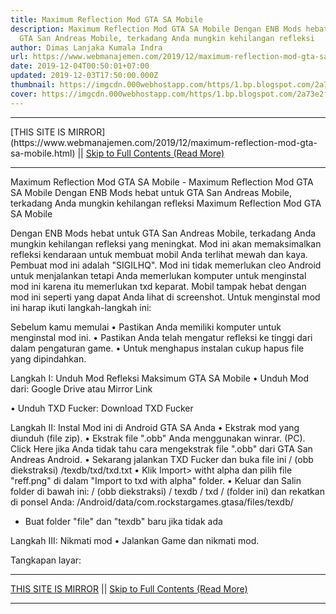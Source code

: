 ```yaml
---
title: Maximum Reflection Mod GTA SA Mobile
description: Maximum Reflection Mod GTA SA Mobile Dengan ENB Mods hebat untuk
  GTA San Andreas Mobile, terkadang Anda mungkin kehilangan refleksi
author: Dimas Lanjaka Kumala Indra
url: https://www.webmanajemen.com/2019/12/maximum-reflection-mod-gta-sa-mobile.html
date: 2019-12-04T00:50:01+07:00
updated: 2019-12-03T17:50:00.000Z
thumbnail: https://imgcdn.000webhostapp.com/https/1.bp.blogspot.com/2a73e2f62dec48d0c7d33ae571601799.jpeg
cover: https://imgcdn.000webhostapp.com/https/1.bp.blogspot.com/2a73e2f62dec48d0c7d33ae571601799.jpeg
---
```


<hr/> [THIS SITE IS MIRROR](https://www.webmanajemen.com/2019/12/maximum-reflection-mod-gta-sa-mobile.html) || <a href="https://www.webmanajemen.com/2019/12/maximum-reflection-mod-gta-sa-mobile.html" rel="follow" class="button" id="read-more">Skip to Full Contents (Read More)</a> <hr/> Maximum Reflection Mod GTA SA Mobile - Maximum Reflection Mod GTA SA Mobile Dengan ENB Mods hebat untuk GTA San Andreas Mobile, terkadang Anda mungkin kehilangan refleksi Maximum Reflection Mod GTA SA Mobile 



  
 
  Dengan ENB Mods hebat untuk GTA San Andreas Mobile, terkadang Anda mungkin kehilangan refleksi yang meningkat.  Mod ini akan memaksimalkan refleksi kendaraan untuk membuat mobil Anda terlihat mewah dan kaya.  Pembuat mod ini adalah "SIGILHQ".  Mod ini tidak memerlukan cleo Android untuk menjalankan tetapi Anda memerlukan komputer untuk menginstal mod ini karena itu memerlukan txd keparat.  Mobil tampak hebat dengan mod ini seperti yang dapat Anda lihat di screenshot. 
  Untuk menginstal mod ini harap ikuti langkah-langkah ini: 
 
 
  Sebelum kamu memulai 
  • Pastikan Anda memiliki komputer untuk menginstal mod ini. 
  • Pastikan Anda telah mengatur refleksi ke tinggi dari dalam pengaturan game. 
  • Untuk menghapus instalan cukup hapus file yang dipindahkan. 
 
 
  Langkah I: Unduh Mod Refleksi Maksimum GTA SA Mobile 
  • Unduh Mod dari: 
 Google Drive 
  atau 
 Mirror Link 
 
  • Unduh TXD Fucker: 
 Download TXD Fucker 
 
 
  Langkah II: Instal Mod ini di Android GTA SA Anda 
  • Ekstrak mod yang diunduh (file zip). 
  • Ekstrak file ".obb" Anda menggunakan winrar.  (PC).  Click Here jika Anda tidak tahu cara mengekstrak file ".obb" dari GTA San Andreas Android. 
  • Sekarang jalankan TXD Fucker dan buka file ini 
  / (obb diekstraksi) /texdb/txd/txd.txt 
  • Klik Import> witht alpha dan pilih file "reff.png" di dalam "Import to txd with alpha" folder. 
  • Keluar dan Salin folder di bawah ini: 
  / (obb diekstraksi) / texdb / txd / (folder ini) 
  dan rekatkan di ponsel Anda: 
  /Android/data/com.rockstargames.gtasa/files/texdb/ <here> 
  * Buat folder "file" dan "texdb" baru jika tidak ada 
 
 
  Langkah III: Nikmati mod 
  • Jalankan Game dan nikmati mod. 
 
 
  Tangkapan layar: <hr/> [THIS SITE IS MIRROR](https://www.webmanajemen.com/2019/12/maximum-reflection-mod-gta-sa-mobile.html) || <a href="https://www.webmanajemen.com/2019/12/maximum-reflection-mod-gta-sa-mobile.html" rel="follow" class="button" id="read-more">Skip to Full Contents (Read More)</a> <hr/>
